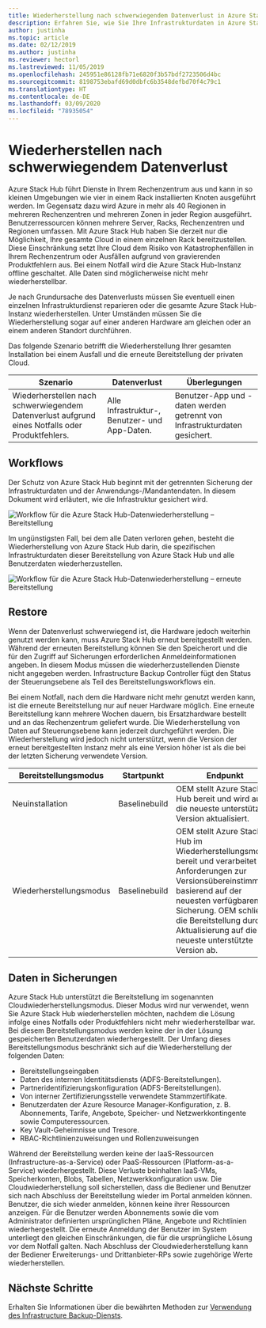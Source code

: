 ```yaml
---
title: Wiederherstellung nach schwerwiegendem Datenverlust in Azure Stack Hub
description: Erfahren Sie, wie Sie Ihre Infrastrukturdaten in Azure Stack Hub nach einem schwerwiegenden Datenverlust wiederherstellen können.
author: justinha
ms.topic: article
ms.date: 02/12/2019
ms.author: justinha
ms.reviewer: hectorl
ms.lastreviewed: 11/05/2019
ms.openlocfilehash: 245951e86128fb71e6820f3b57bdf2723506d4bc
ms.sourcegitcommit: 8198753ebafd69d0dbfc6b3548defbd70f4c79c1
ms.translationtype: HT
ms.contentlocale: de-DE
ms.lasthandoff: 03/09/2020
ms.locfileid: "78935054"
---
```

# <a name="recover-from-catastrophic-data-loss"></a>Wiederherstellen nach schwerwiegendem Datenverlust

Azure Stack Hub führt Dienste in Ihrem Rechenzentrum aus und kann in so kleinen Umgebungen wie vier in einem Rack installierten Knoten ausgeführt werden. Im Gegensatz dazu wird Azure in mehr als 40 Regionen in mehreren Rechenzentren und mehreren Zonen in jeder Region ausgeführt. Benutzerressourcen können mehrere Server, Racks, Rechenzentren und Regionen umfassen. Mit Azure Stack Hub haben Sie derzeit nur die Möglichkeit, Ihre gesamte Cloud in einem einzelnen Rack bereitzustellen. Diese Einschränkung setzt Ihre Cloud dem Risiko von Katastrophenfällen in Ihrem Rechenzentrum oder Ausfällen aufgrund von gravierenden Produktfehlern aus. Bei einem Notfall wird die Azure Stack Hub-Instanz offline geschaltet. Alle Daten sind möglicherweise nicht mehr wiederherstellbar.

Je nach Grundursache des Datenverlusts müssen Sie eventuell einen einzelnen Infrastrukturdienst reparieren oder die gesamte Azure Stack Hub-Instanz wiederherstellen. Unter Umständen müssen Sie die Wiederherstellung sogar auf einer anderen Hardware am gleichen oder an einem anderen Standort durchführen.

Das folgende Szenario betrifft die Wiederherstellung Ihrer gesamten Installation bei einem Ausfall und die erneute Bereitstellung der privaten Cloud.

| Szenario                                                           | Datenverlust                            | Überlegungen                                                             |
|--------------------------------------------------------------------|--------------------------------------|----------------------------------------------------------------------------|
| Wiederherstellen nach schwerwiegendem Datenverlust aufgrund eines Notfalls oder Produktfehlers. | Alle Infrastruktur-, Benutzer- und App-Daten. | Benutzer-App und -daten werden getrennt von Infrastrukturdaten gesichert. |

## <a name="workflows"></a>Workflows

Der Schutz von Azure Stack Hub beginnt mit der getrennten Sicherung der Infrastrukturdaten und der Anwendungs-/Mandantendaten. In diesem Dokument wird erläutert, wie die Infrastruktur gesichert wird. 

![Workflow für die Azure Stack Hub-Datenwiederherstellung – Bereitstellung](media/azure-stack-backup/azure-stack-backup-workflow1.png)

Im ungünstigsten Fall, bei dem alle Daten verloren gehen, besteht die Wiederherstellung von Azure Stack Hub darin, die spezifischen Infrastrukturdaten dieser Bereitstellung von Azure Stack Hub und alle Benutzerdaten wiederherzustellen. 

![Workflow für die Azure Stack Hub-Datenwiederherstellung – erneute Bereitstellung](media/azure-stack-backup/azure-stack-backup-workflow2.png)

## <a name="restore"></a>Restore

Wenn der Datenverlust schwerwiegend ist, die Hardware jedoch weiterhin genutzt werden kann, muss Azure Stack Hub erneut bereitgestellt werden. Während der erneuten Bereitstellung können Sie den Speicherort und die für den Zugriff auf Sicherungen erforderlichen Anmeldeinformationen angeben. In diesem Modus müssen die wiederherzustellenden Dienste nicht angegeben werden. Infrastructure Backup Controller fügt den Status der Steuerungsebene als Teil des Bereitstellungsworkflows ein.

Bei einem Notfall, nach dem die Hardware nicht mehr genutzt werden kann, ist die erneute Bereitstellung nur auf neuer Hardware möglich. Eine erneute Bereitstellung kann mehrere Wochen dauern, bis Ersatzhardware bestellt und an das Rechenzentrum geliefert wurde. Die Wiederherstellung von Daten auf Steuerungsebene kann jederzeit durchgeführt werden. Die Wiederherstellung wird jedoch nicht unterstützt, wenn die Version der erneut bereitgestellten Instanz mehr als eine Version höher ist als die bei der letzten Sicherung verwendete Version.

| Bereitstellungsmodus | Startpunkt | Endpunkt                                                                                                                                                                                                     |
|-----------------|----------------|---------------------------------------------------------------------------------------------------------------------------------------------------------------------------------------------------------------|
| Neuinstallation   | Baselinebuild | OEM stellt Azure Stack Hub bereit und wird auf die neueste unterstützte Version aktualisiert.                                                                                                                                          |
| Wiederherstellungsmodus   | Baselinebuild | OEM stellt Azure Stack Hub im Wiederherstellungsmodus bereit und verarbeitet die Anforderungen zur Versionsübereinstimmung basierend auf der neuesten verfügbaren Sicherung. OEM schließt die Bereitstellung durch Aktualisierung auf die neueste unterstützte Version ab. |

## <a name="data-in-backups"></a>Daten in Sicherungen

Azure Stack Hub unterstützt die Bereitstellung im sogenannten Cloudwiederherstellungsmodus. Dieser Modus wird nur verwendet, wenn Sie Azure Stack Hub wiederherstellen möchten, nachdem die Lösung infolge eines Notfalls oder Produktfehlers nicht mehr wiederherstellbar war. Bei diesem Bereitstellungsmodus werden keine der in der Lösung gespeicherten Benutzerdaten wiederhergestellt. Der Umfang dieses Bereitstellungsmodus beschränkt sich auf die Wiederherstellung der folgenden Daten:

 - Bereitstellungseingaben
 - Daten des internen Identitätsdiensts (ADFS-Bereitstellungen).
 - Partneridentifizierungskonfiguration (ADFS-Bereitstellungen).
 - Von interner Zertifizierungsstelle verwendete Stammzertifikate.
 - Benutzerdaten der Azure Resource Manager-Konfiguration, z. B. Abonnements, Tarife, Angebote, Speicher- und Netzwerkkontingente sowie Computeressourcen.
 - Key Vault-Geheimnisse und Tresore.
 - RBAC-Richtlinienzuweisungen und Rollenzuweisungen

Während der Bereitstellung werden keine der IaaS-Ressourcen (Infrastructure-as-a-Service) oder PaaS-Ressourcen (Platform-as-a-Service) wiederhergestellt. Diese Verluste beinhalten IaaS-VMs, Speicherkonten, Blobs, Tabellen, Netzwerkkonfiguration usw. Die Cloudwiederherstellung soll sicherstellen, dass die Bediener und Benutzer sich nach Abschluss der Bereitstellung wieder im Portal anmelden können. Benutzer, die sich wieder anmelden, können keine ihrer Ressourcen anzeigen. Für die Benutzer werden Abonnements sowie die vom Administrator definierten ursprünglichen Pläne, Angebote und Richtlinien wiederhergestellt. Die erneute Anmeldung der Benutzer im System unterliegt den gleichen Einschränkungen, die für die ursprüngliche Lösung vor dem Notfall galten. Nach Abschluss der Cloudwiederherstellung kann der Bediener Erweiterungs- und Drittanbieter-RPs sowie zugehörige Werte wiederherstellen.

## <a name="next-steps"></a>Nächste Schritte

Erhalten Sie Informationen über die bewährten Methoden zur [Verwendung des Infrastructure Backup-Diensts](azure-stack-backup-best-practices.md).
